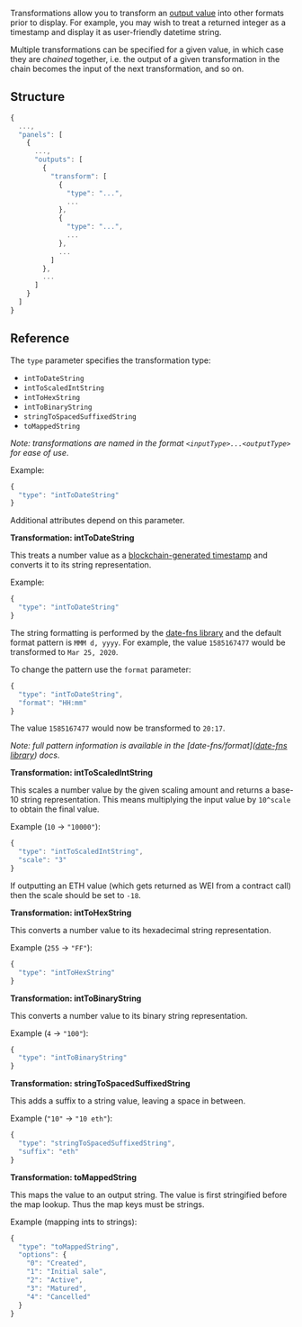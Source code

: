Transformations allow you to transform an [output value](../Outputs) into other formats prior to display. For example, you may
wish to treat a returned integer as a timestamp and display it as user-friendly datetime string.

Multiple transformations can be specified for a given value, in which case they are _chained_ together,
i.e. the output of a given transformation in the chain becomes the input of the next transformation, and so on.

## Structure

```js
{
  ...,
  "panels": [
    {
      ...,
      "outputs": [
        {
          "transform": [
            {
              "type": "...",
              ...
            },
            {
              "type": "...",
              ...
            },
            ...
          ]
        },
        ...
      ]
    }
  ]
}
```


## Reference

The `type` parameter specifies the transformation type:

* `intToDateString`
* `intToScaledIntString`
* `intToHexString`
* `intToBinaryString`
* `stringToSpacedSuffixedString`
* `toMappedString`

_Note: transformations are named in the format _`<inputType>...<outputType>`_ for ease of use_.

Example:

```js
{
  "type": "intToDateString"
}
```

Additional attributes depend on this parameter.

**Transformation: intToDateString**

This treats a number value as a [blockchain-generated timestamp](https://solidity.readthedocs.io/en/v0.5.3/units-and-global-variables.html)
and converts it to its string representation.

Example:

```js
{
  "type": "intToDateString"
}
```

The string formatting is performed by the [date-fns library](https://date-fns.org/v1.30.1/docs/format) and the default
format pattern is `MMM d, yyyy`. For example, the value `1585167477` would be transformed to `Mar 25, 2020`.

To change the pattern use the `format` parameter:

```js
{
  "type": "intToDateString",
  "format": "HH:mm"
}
```

The value `1585167477` would now be transformed to `20:17`.

_Note: full pattern information is available in the [date-fns/format]([date-fns library](https://date-fns.org/v1.30.1/docs/format)) docs_.

**Transformation: intToScaledIntString**

This scales a number value by the given scaling amount and returns a base-10 string representation. This means
multiplying the input value by `10^scale` to obtain the final value.

Example (`10` -> `"10000"`):

```js
{
  "type": "intToScaledIntString",
  "scale": "3"
}
```

If outputting an ETH value (which gets returned as WEI from a contract call) then the scale should be set to `-18`.

**Transformation: intToHexString**

This converts a number value to its hexadecimal string representation.

Example (`255` -> `"FF"`):

```js
{
  "type": "intToHexString"
}
```

**Transformation: intToBinaryString**

This converts a number value to its binary string representation.

Example (`4` -> `"100"`):

```js
{
  "type": "intToBinaryString"
}
```

**Transformation: stringToSpacedSuffixedString**

This adds a suffix to a string value, leaving a space in between.

Example (`"10"` -> `"10 eth"`):

```js
{
  "type": "stringToSpacedSuffixedString",
  "suffix": "eth"
}
```


**Transformation: toMappedString**

This maps the value to an output string. The value is first stringified before the map lookup. Thus the map keys must be strings.

Example (mapping ints to strings):

```js
{
  "type": "toMappedString",
  "options": {
    "0": "Created",
    "1": "Initial sale",
    "2": "Active",
    "3": "Matured",
    "4": "Cancelled"
  }
}
```






